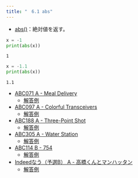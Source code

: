 ```yaml
---
title: "　6.1 abs"
---
```


* [abs()](https://docs.python.org/ja/3/library/functions.html#abs)：絶対値を返す。

```python:サンプルコード：sample_457.py
x = -1
print(abs(x))
```

```text:実行結果
1
```

```python:サンプルコード：sample_458.py
x = -1.1
print(abs(x))
```

```text:実行結果
1.1
```

- [ABC071 A - Meal Delivery](https://atcoder.jp/contests/abc071/tasks/abc071_a)
    - [解答例](https://atcoder.jp/contests/abc071/submissions/17923173)
- [ABC097 A - Colorful Transceivers](https://atcoder.jp/contests/abc097/tasks/abc097_a)
    - [解答例](https://atcoder.jp/contests/abc097/submissions/15394812)
- [ABC188 A - Three-Point Shot](https://atcoder.jp/contests/abc188/tasks/abc188_a)
    - [解答例](https://atcoder.jp/contests/abc188/submissions/21279363)
- [ABC305 A - Water Station](https://atcoder.jp/contests/abc305/tasks/abc305_a)
    - [解答例](https://atcoder.jp/contests/abc305/submissions/43162269)
- [ABC114 B - 754](https://atcoder.jp/contests/abc114/tasks/abc114_b)
    - [解答例](https://atcoder.jp/contests/abc114/submissions/17894354)
- [Indeedなう（予選B） A - 高橋くんとマンハッタン](https://atcoder.jp/contests/indeednow-qualb/tasks/indeednow_2015_qualb_1)
    - [解答例](https://atcoder.jp/contests/indeednow-qualb/submissions/15568308)